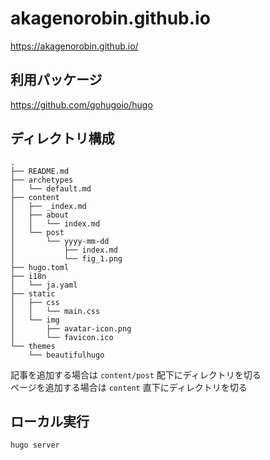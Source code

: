 # akagenorobin.github.io

https://akagenorobin.github.io/

## 利用パッケージ

https://github.com/gohugoio/hugo

## ディレクトリ構成

```
.
├── README.md
├── archetypes
│   └── default.md
├── content
│   ├── _index.md
│   ├── about
│   │   └── index.md
│   └── post
│       └── yyyy-mm-dd
│           ├── index.md
│           └── fig_1.png
├── hugo.toml
├── i18n
│   └── ja.yaml
├── static
│   ├── css
│   │   └── main.css
│   └── img
│       ├── avatar-icon.png
│       └── favicon.ico
└── themes
    └── beautifulhugo
```

記事を追加する場合は `content/post` 配下にディレクトリを切る  
ページを追加する場合は `content` 直下にディレクトリを切る

## ローカル実行

```
hugo server
```
